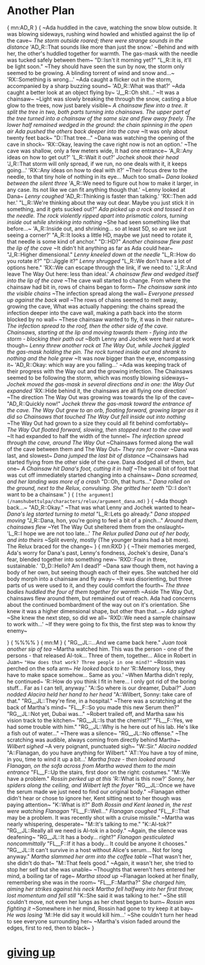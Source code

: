 # Another Plan

{
mn:AD_R
}
{
~Ada huddled in the cave, watching the snow blow outside.
It was blowing sideways, rushing wind howled and whistled against the lip of the cave~
*The storm outside roared; there were strange sounds in the distance*
'AD_R::That sounds like more than just the snow.'
~Behind and with her, the other's huddled together for warmth.
The gas-mask with the needle was tucked safely between them~
"D::Isn't it morning yet?"
"L_R::It is, it'll be light soon."
~They should have seen the sun by now, the storm only seemed to be growing.
A blinding torrent of wind and snow and...~
'RX::Something is wrong...'
~Ada caught a flicker out in the storm, accompanied by a sharp buzzing sound~
'AD_R::What was that?'
~Ada caught a better look at an object flying by~
'J__R::Oh shit...'
~It was a chainsaw~
~Light was slowly breaking the through the snow, casting a blue glow to the trees, now just barely visible~
*A chainsaw flew into a tree.
It split the tree in two, both parts turning into chainsaws.
The upper part of the tree turned into a chainsaw of the same size and flew away freely. 
The lower half remained wedged in the ground: the chain spinning in the open air*
*Ada pushed the others back deeper into the cave*
~It was only about twenty feet back~
"D::That tree..."
~Dana was watching the opening of the cave in shock~
'RX::Okay, leaving the cave right now is not an option.'
~The cave was shallow, only a few meters wide, It had one entrance~
'A_R::Any ideas on how to get out?'
'L_R::Wait it out?'
*Jochek shook their head*
'J_R::That storm will only spread, if we run, no one deals with it, it keeps going...'
'RX::Any ideas on how to deal with it?'
~Their focus drew to the needle, to that tiny hole of nothing in its eye... 
Much too small~
*Dana looked between the silent three*
'A_R::We need to figure out how to make it larger, in any case.
Its not like we can fit anything though that.'
~Lenny looked at Dana~
*Lenny coughed*
'AD_R::Thinking is faster than talking.'
'RX::Then add her.'
"L_R::We're thinking about the way out dear.
Maybe you just stick it in something, and it gets sucked out?"
*Ada picked up a rock and tossed it on the needle.
The rock violently ripped apart into prismatic colors, turning inside out while shrinking into nothing*
~She had seen something like that before...~
'A_R::Inside out, and shrinking...
so at least 5D, so are we just seeing a corner?'
"A_R::It looks a little HD, maybe we just need to rotate it, that needle is some kind of anchor."
"D::HD?"
*Another chainsaw flew past the lip of the cave*
~It didn't hit anything as far as Ada could hear~
"J_R::Higher dimensional."
*Lenny kneeled down at the needle*
"L_R::How do you rotate it?"
"D::Jiggle it?"
*Lenny shrugged*
"L_R::We don't have a lot of options here."
'RX::We can escape through the link, if we need to.'
'J_R::And leave The Way Out here: less than ideal.'
*A chainsaw flew and wedged itself into the lip of the cave*
~The cave wall started to change.
From where the chainsaw had bit in, rows of chains began to form~
*The chainsaw sank into the visible chains*
~The infection spread along the wall~
*Everyone pressed up against the back wall*
~The rows of chains seemed to melt away, growing the cave,
What was actually happening: the chains spread the infection deeper into the cave wall, making a path back into the storm blocked by no wall~
~These chainsaw wanted to fly, it was in their nature~
*The infection spread to the roof, then the other side of the cave.
Chainsaws, starting at the lip and moving towards them - flying into the storm - blocking their path out*
~Both Lenny and Jochek were hard at work though~
*Lenny threw another rock at The Way Out, while Jochek jiggled the gas-mask holding the pin.
The rock turned inside out and shrank to nothing and the hole grew*
~It was now bigger than the eye, encompassing it~
'AD_R::Okay: which way are you falling...'
~Ada was keeping track of their progress with the Way out and the growing infection.
The Chainsaws seemed to be following the storm, which was mostly blowing sideways~
*Jochek moved the gas-mask in several directions and in one: the Way Out expanded*
'RX::Hide behind it, the chainsaws are all flying one direction'
~The direction The Way Out was growing was towards the lip of the cave~
"AD_R::Quickly now!"
*Jochek threw the gas-mask toward the entrance of the cave.
The Way Out grew to an orb, floating forward, growing larger as it did so*
*Chainsaws that touched The Way Out fell inside out into nothing*
~The Way Out had grown to a size they could all fit behind comfortably~
*The Way Out floated forward, slowing, then stopped next to the cave wall*
~It had expanded to half the width of the tunnel~
*The infection spread through the cave, around The Way Out*
~Chainsaws formed along the wall of the cave between them and The Way Out~
*They ran for cover*
~Dana was last, and slowest~
*Dana jumped the last bit of distance*
~Chainsaws had started flying from the other side of the cave.
Dana dodged all of them, but one~
*A Chainsaw hit Dana's foot, cutting it in half*
~The small bit of foot that was cut off immediately started changing into a chainsaw~
*Dana screamed, and her landing was more of a crash*
"D::Oh, that hurts..."
*Dana rolled on the ground, next to the Relux, convulsing.
She gritted her teeth*
"D::I don't want to be a chainsaw."
}
{
`
[the argument](/namshubettulpa/characters/relux/argument_dana.md)
`
}
{
~Ada though back...~
"AD_R::Okay."
~That was what Lenny and Jochek wanted to hear~
*Dana's leg started turning to metal*
"L_R::Lets go already."
*Dana stopped moving*
"J_R::Dana, hon, you're going to feel a bit of a pinch..."
*Around them, chainsaws flew*
~Yet The Way Out sheltered them from the onslaught~
'L_R::I hope we are not too late...'
*The Relux pulled Dana out of her body, and into theirs*
~Split evenly, mostly (The younger brains had a bit more).
The Relux braced for the change~
}
{
mn:RXD
}
{
~Their memories merged, Ada's worry for Dana's past, Lenny's fondness, Jochek's desire, Dana's fear, blended together into something new~
'RXD::Four in three, sustainable.'
'D_D::Hello?
Am I dead?'
~Dana saw though them, not having a body of her own, but seeing though each of their eyes.
She watched her old body morph into a chainsaw and fly away~
~It was disorienting, but three parts of us were used to it, and they could comfort the fourth~
*The three bodies huddled the four of them together for warmth*
~Aside The Way Out, chainsaws flew around them, but remained out of reach.
Ada had concerns about the continued bombardment of the way out on it's orientation.
She knew it was a higher dimensional shape, but other than that...~
*Ada sighed*
~She knew the next step, so did we all~
'RXD::We need a sample chainsaw to work with...'
~If they were going to fix this, the first step was to know thy enemy~

}
{
%%%%
}
{
mn:M
}
{
"RG__JL::...And we came back here."
*Juan took another sip of tea*
~Martha watched him. 
This was the person - one of the persons - that released Al-tok...
Three of them, together...
Alice in Robert in Juan~
`"How does that work? Three people in one mind?"`
~Rossin was perched on the sofa arm~
*He looked back to her*
'R::Memory loss, they have to make space somehow...
Same as you.'
~When Martha didn't reply, he continued~
'R::How do you think I fit in here...
I only got rid of the boring stuff...
Far as I can tell, anyway.'
"A::So where is our dreamer, Dubai?"
*Juan nodded*
*Alacira held her hand to her head*
"A::Wilbert, Sonny: take care of that."
"RG__JL::They're fine, in a hospital."
~There was a scratching at the back of Martha's mind~
"FL__F::So you made this new Serum then?"
"RG__JL::Not yet, Dubai was..."
~Robert trailed off, and Martha saw his vision track to the kitchen~
"RG__JL::Is that the chemist?"
"FL__F::Yes, we had some trouble with him."
"RG__JL::Why is he here out of his lab.
He's like a fish out of water..."
~There was a silence~
"RG__JL::No offense."
~The scratching was audible, always coming from directly behind Martha~
*Wilbert sighed*
~A very poignant, punctuated sigh~
"W::Sir."
*Alacira nodded*
"A::Flanagan, do you have anything for Wilbert."
'AT::You have a toy of mine, in you, time to wind it up a bit...'
*Martha froze - then looked around*
*Flanagan, on the sofa across from Martha waved them to the main entrance*
"FL__F::Up the stairs, first door on the right: costumes."
"M::We have a problem."
*Rossin perked up at this*
'R::What is this now?'
*Sonny, her spiders along the ceiling, and Wilbert left the foyer*
"RG__JL::Once we have the serum made we just need to find our original body."
~Flanagan either didn't hear or chose to ignore her, Kent sitting next to her though was paying attention~
"K::What is it?"
*Both Rossin and Kent leaned in, the rest were watching Flanagan*
"FL__F::Well..."
*Flanagan coughed*
"FL__F::That may be a problem.
It was recently shot with a cruise missile."
~Martha was nearly whispering, desperate~
"M::It's talking to me."
"K::Al-tok?"
"RG__JL::Really all we need is Al-tok in a body."
~Again, the silence was deafening~
"RG__JL::It has a body... right?"
*Flanagan gesticulated noncommittally*
"FL__F::If it has a body...
It could be anyone it chooses."
"RG__JL::It can't survive in a host without Alice's serum...
Not for long anyway."
*Martha slammed her arm into the coffee table*
~That wasn't her, she didn't do that~
"M::That feels good."
~Again, it wasn't her, she tried to stop her self but she was unable~
~Thoughts that weren't hers entered her mind, a boiling tar of rage~
*Martha stood up*
~Flanagan looked at her finally, remembering she was in the room~
"FL__F::Martha?"
*She charged him, aiming her strikes against his neck*
*Martha fell halfway into her first throw, lost momentum and fell still*
"K::She said it was talking to her."
~She still couldn't move, not even her lungs as her chest began to burn~
*Rossin was fighting it*
~Somewhere in her mind, Rossin had gone to try keep it at bay~
*He was losing*
'M::He did say it would kill him...'
~She couldn't turn her head to see everyone surrounding her~
~Martha's vision faded around the edges, first to red, then to black~
}
# [giving up](giving-up.md)
